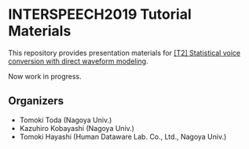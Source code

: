 # INTERSPEECH2019 Tutorial Materials

This repository provides presentation materials for [[T2] Statistical voice conversion with direct waveform modeling](https://www.interspeech2019.org/program/tutorials/).

Now work in progress.

## Organizers

- Tomoki Toda (Nagoya Univ.)
- Kazuhiro Kobayashi (Nagoya Univ.)
- Tomoki Hayashi (Human Dataware Lab. Co., Ltd., Nagoya Univ.)